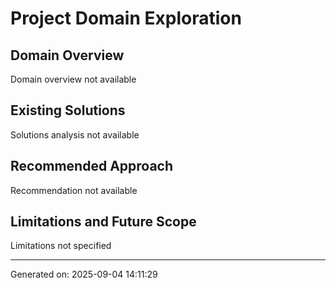 # Project Domain Exploration

## Domain Overview
Domain overview not available

## Existing Solutions
Solutions analysis not available

## Recommended Approach
Recommendation not available

## Limitations and Future Scope
Limitations not specified

---
Generated on: 2025-09-04 14:11:29
